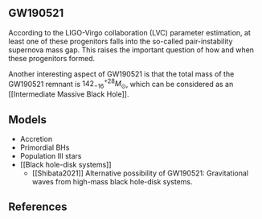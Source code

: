 ## GW190521

According to the LIGO-Virgo collaboration (LVC) parameter estimation, at least one of these progenitors falls into the so-called pair-instability supernova mass gap. This raises the important question of how and when these progenitors formed.

Another interesting aspect of GW190521 is that the total mass of the GW190521 remnant is $142_{-16}^{+28} M_{\odot}$, which can be considered as an [[Intermediate Massive Black Hole]].

## Models

- Accretion
- Primordial BHs
- Population III stars
- [[Black hole-disk systems]]
	- [[Shibata2021]] Alternative possibility of GW190521: Gravitational waves from high-mass black hole-disk systems.

## References

